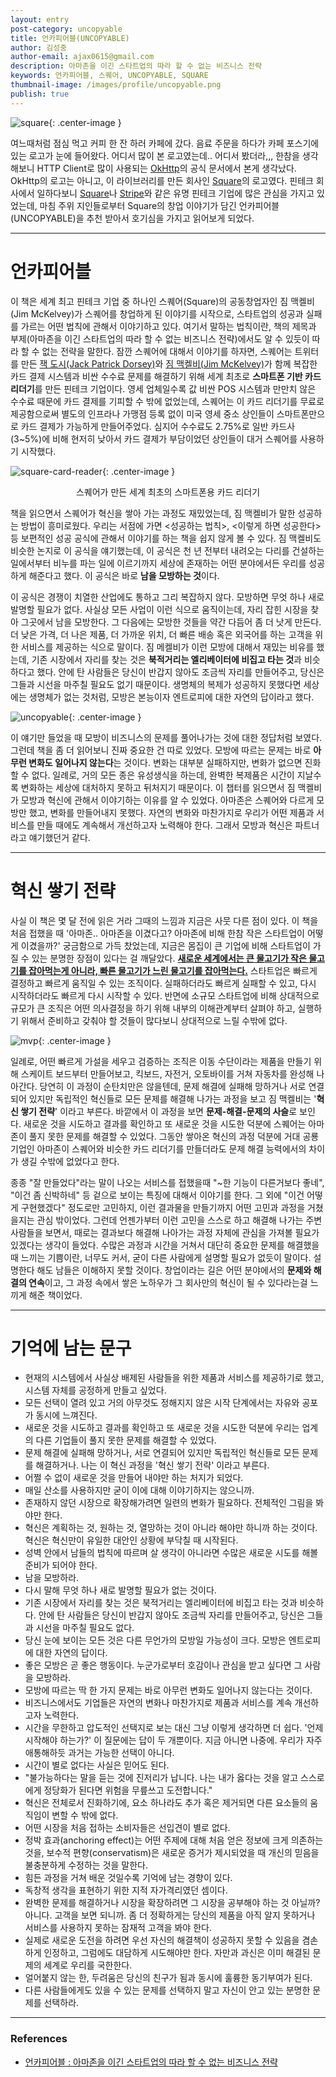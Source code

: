 ```yaml
---
layout: entry
post-category: uncopyable
title: 언카피어블(UNCOPYABLE)
author: 김성중
author-email: ajax0615@gmail.com
description: 아마존을 이긴 스타트업의 따라 할 수 없는 비즈니스 전략
keywords: 언카피어블, 스퀘어, UNCOPYABLE, SQUARE
thumbnail-image: /images/profile/uncopyable.png
publish: true
---
```


![square](/images/2021/05/09/square.png "square"){: .center-image }

여느때처럼 점심 먹고 커피 한 잔 하러 카페에 갔다. 음료 주문을 하다가 카페 포스기에 있는 로고가 눈에 들어왔다. 어디서 많이 본 로고였는데.. 어디서 봤더라,,, 한참을 생각해보니 HTTP Client로 많이 사용되는 [OkHttp](https://square.github.io/okhttp/)의 공식 문서에서 본게 생각났다. OkHttp의 로고는 아니고, 이 라이브러리를 만든 회사인 [Square](https://squareup.com/us/en)의 로고였다. 핀테크 회사에서 일하다보니 [Square](https://squareup.com/us/en)나 [Stripe](https://stripe.com/)와 같은 유명 핀테크 기업에 많은 관심을 가지고 있었는데, 마침 주위 지인들로부터 Square의 창업 이야기가 담긴 언카피어블(UNCOPYABLE)을 추천 받아서 호기심을 가지고 읽어보게 되었다.

---

# 언카피어블
이 책은 세계 최고 핀테크 기업 중 하나인 스퀘어(Square)의 공동창업자인 짐 맥켈비(Jim McKelvey)가 스퀘어를 창업하게 된 이야기를 시작으로, 스타트업의 성공과 실패를 가르는 어떤 법칙에 관해서 이야기하고 있다. 여기서 말하는 법칙이란, 책의 제목과 부제(아마존을 이긴 스타트업의 따라 할 수 없는 비즈니스 전략)에서도 알 수 있듯이 따라 할 수 없는 전략을 말한다. 잠깐 스퀘어에 대해서 이야기를 하자면, 스퀘어는 트위터를 만든 [잭 도시(Jack Patrick Dorsey)](https://en.wikipedia.org/wiki/Jack_Dorsey)와 [짐 맥켈비(Jim McKelvey)](https://en.wikipedia.org/wiki/Jim_McKelvey)가 함께 복잡한 카드 결제 시스템과 비싼 수수료 문제를 해결하기 위해 세계 최초로 **스마트폰 기반 카드 리더기**를 만든 핀테크 기업이다. 영세 업체일수록 값 비싼 POS 시스템과 만만치 않은 수수료 때문에 카드 결제를 기피할 수 밖에 없었는데, 스퀘어는 이 카드 리더기를 무료로 제공함으로써 별도의 인프라나 가맹점 등록 없이 미국 영세 중소 상인들이 스마트폰만으로 카드 결제가 가능하게 만들어주었다. 심지어 수수료도 2.75%로 일반 카드사(3~5%)에 비해 현저히 낮아서 카드 결제가 부담이었던 상인들이 대거 스퀘어를 사용하기 시작했다.

![square-card-reader](/images/2021/05/09/square-card-reader.jpg "square-card-reader"){: .center-image }
<center>스퀘어가 만든 세계 최초의 스마트폰용 카드 리더기</center>

책을 읽으면서 스퀘어가 혁신을 쌓아 가는 과정도 재밌었는데, 짐 맥켈비가 말한 성공하는 방법이 흥미로웠다. 우리는 서점에 가면 \<성공하는 법칙\>, \<이렇게 하면 성공한다\> 등 보편적인 성공 공식에 관해서 이야기를 하는 책을 쉽지 않게 볼 수 있다. 짐 맥켈비도 비슷한 논지로 이 공식을 얘기했는데, 이 공식은 천 년 전부터 내려오는 다리를 건설하는 일에서부터 비누를 파는 일에 이르기까지 세상에 존재하는 어떤 분야에서든 우리를 성공하게 해준다고 했다. 이 공식은 바로 **남을 모방하는 것**이다.

이 공식은 경쟁이 치열한 산업에도 통하고 그리 복잡하지 않다. 모방하면 무엇 하나 새로 발명할 필요가 없다. 사실상 모든 사업이 이런 식으로 움직이는데, 자리 잡힌 시장을 찾아 그곳에서 남을 모방한다. 그 다음에는 모방한 것들을 약간 다듬어 좀 더 낫게 만든다. 더 낮은 가격, 더 나은 제품, 더 가까운 위치, 더 빠른 배송 혹은 외국어를 하는 고객을 위한 서비스를 제공하는 식으로 말이다. 짐 메켈비가 이런 모방에 대해서 재밌는 비유를 했는데, 기존 시장에서 자리를 찾는 것은 **북적거리는 엘리베이터에 비집고 타는 것**과 비슷하다고 했다. 안에 탄 사람들은 당신이 반갑지 않아도 조금씩 자리를 만들어주고, 당신은 그들과 시선을 마주칠 필요도 없기 때문이다. 생명체의 복제가 성공하지 못했다면 세상에는 생명체가 없는 것처럼, 모방은 본능이자 엔트로피에 대한 자연의 답이라고 했다.

![uncopyable](/images/2021/05/09/uncopyable.png "uncopyable"){: .center-image }

이 얘기만 들었을 때 모방이 비즈니스의 문제를 풀어나가는 것에 대한 정답처럼 보였다. 그런데 책을 좀 더 읽어보니 진짜 중요한 건 따로 있었다. 모방에 따르는 문제는 바로 **아무런 변화도 일어나지 않는다**는 것이다. 변화는 대부분 실패하지만, 변화가 없으면 진화할 수 없다. 일례로, 거의 모든 종은 유성생식을 하는데, 완벽한 복제품은 시간이 지날수록 변화하는 세상에 대처하지 못하고 뒤처지기 때문이다. 이 챕터를 읽으면서 짐 맥켈비가 모방과 혁신에 관해서 이야기하는 이유를 알 수 있었다. 아마존은 스퀘어와 다르게 모방만 했고, 변화를 만들어내지 못했다. 자연의 변화와 마찬가지로 우리가 어떤 제품과 서비스를 만들 때에도 계속해서 개선하고자 노력해야 한다. 그래서 모방과 혁신은 파트너라고 얘기했던거 같다.

---

# 혁신 쌓기 전략
사실 이 책은 몇 달 전에 읽은 거라 그때의 느낌과 지금은 사뭇 다른 점이 있다. 이 책을 처음 접했을 때 \'아마존.. 아마존을 이겼다고? 아마존에 비해 한참 작은 스타트업이 어떻게 이겼을까?\' 궁금함으로 가득 찼었는데, 지금은 몸집이 큰 기업에 비해 스타트업이 가질 수 있는 분명한 장점이 있다는 걸 깨달았다. **[새로운 세계에서는 큰 물고기가 작은 물고기를 잡아먹는게 아니라, 빠른 물고기가 느린 물고기를 잡아먹는다.](https://www.synthesistechnology.com/blog/quarter-end-production-the-fast-fish-eats-the-slow-fish-and-the-definition-of-insanity/)** 스타트업은 빠르게 결정하고 빠르게 움직일 수 있는 조직이다. 실패하더라도 빠르게 실패할 수 있고, 다시 시작하더라도 빠르게 다시 시작할 수 있다. 반면에 소규모 스타트업에 비해 상대적으로 규모가 큰 조직은 어떤 의사결정을 하기 위해 내부의 이해관계부터 살펴야 하고, 실행하기 위해서 준비하고 갖춰야 할 것들이 많다보니 상대적으로 느릴 수밖에 없다.

![mvp](/images/2021/05/09/mvp.png "mvp"){: .center-image }

일례로, 어떤 빠르게 가설을 세우고 검증하는 조직은 이동 수단이라는 제품을 만들기 위해 스케이트 보드부터 만들어보고, 킥보드, 자전거, 오토바이를 거쳐 자동차를 완성해 나아간다. 당연히 이 과정이 순탄치만은 않을텐데, 문제 해결에 실패해 망하거나 서로 연결되어 있지만 독립적인 혁신들로 모든 문제를 해결해 나가는 과정을 보고 짐 맥켈비는 \'**혁신 쌓기 전략**\' 이라고 부른다. 바깥에서 이 과정을 보면 **문제-해결-문제의 사슬**로 보인다. 새로운 것을 시도하고 결과를 확인하고 또 새로운 것을 시도한 덕분에 스퀘어는 아마존이 풀지 못한 문제를 해결할 수 있었다. 그동안 쌓아온 혁신의 과정 덕분에 거대 공룡 기업인 아마존이 스퀘어와 비슷한 카드 리더기를 만들더라도 문제 해결 능력에서의 차이가 생길 수밖에 없었다고 한다.

종종 \"잘 만들었다\"라는 말이 나오는 서비스를 접했을때 \"~한 기능이 다른거보다 좋네\", \"이건 좀 신박하네\" 등 겉으로 보이는 특징에 대해서 이야기를 한다. 그 외에 \"이건 어떻게 구현했겠다\" 정도로만 고민하지, 이런 결과물을 만들기까지 어떤 고민과 과정을 거쳤을지는 관심 밖이었다. 그런데 언젠가부터 이런 고민을 스스로 하고 해결해 나가는 주변 사람들을 보면서, 때로는 결과보다 해결해 나아가는 과정 자체에 관심을 가져볼 필요가 있겠다는 생각이 들었다. 수많은 과정과 시간을 거쳐서 대단히 중요한 문제를 해결했을 때 느끼는 기쁨이란, 너무도 커서, 굳이 다른 사람에게 설명할 필요가 없듯이 말이다. 설명한다 해도 남들은 이해하지 못할 것이다. 창업이라는 길은 어떤 분야에서의 **문제와 해결의 연속**이고, 그 과정 속에서 쌓은 노하우가 그 회사만의 혁신이 될 수 있다라는걸 느끼게 해준 책이었다.

---

# 기억에 남는 문구
- 현재의 시스템에서 사실상 배제된 사람들을 위한 제품과 서비스를 제공하기로 했고, 시스템 자체를 공정하게 만들고 싶었다.
- 모든 선택이 열려 있고 거의 아무것도 정해지지 않은 시작 단계에서는 자유와 공포가 동시에 느껴진다.
- 새로운 것을 시도하고 결과를 확인하고 또 새로운 것을 시도한 덕분에 우리는 업계의 다른 기업들이 풀지 못한 문제를 해결할 수 있었다.
- 문제 해결에 실패해 망하거나, 서로 연결되어 있지만 독립적인 혁신들로 모든 문제를 해결하거나. 나는 이 혁신 과정을 '혁신 쌓기 전략' 이라고 부른다.
- 어쩔 수 없이 새로운 것을 만들어 내야만 하는 처지가 되었다.
- 매일 산소를 사용하지만 굳이 이에 대해 이야기하지는 않으니까.
- 존재하지 않던 시장으로 확장해가려면 일련의 변화가 필요하다. 전체적인 그림을 봐야만 한다.
- 혁신은 계획하는 것, 원하는 것, 열망하는 것이 아니라 해야만 하니까 하는 것이다. 혁신은 혁신만이 유일한 대안인 상황에 부닥칠 때 시작된다.
- 성벽 안에서 남들의 법칙에 따르며 살 생각이 아니라면 수많은 새로운 시도를 해볼 준비가 되어야 한다.
- 남을 모방하라.
- 다시 말해 무엇 하나 새로 발명할 필요가 없는 것이다.
- 기존 시장에서 자리를 찾는 것은 북적거리는 엘리베이터에 비집고 타는 것과 비슷하다. 안에 탄 사람들은 당신이 반갑지 않아도 조금씩 자리를 만들어주고, 당신은 그들과 시선을 마주칠 필요도 없다.
- 당신 눈에 보이는 모든 것은 다른 무언가의 모방일 가능성이 크다. 모방은 엔트로피에 대한 자연의 답이다.
- 좋은 모방은 곧 좋은 행동이다. 누군가로부터 호감이나 관심을 받고 싶다면 그 사람을 모방하라.
- 모방에 따르는 딱 한 가지 문제는 바로 아무런 변화도 일어나지 않는다는 것이다.
- 비즈니스에서도 기업들은 자연의 변화나 마찬가지로 제품과 서비스를 계속 개선하고자 노력한다.
- 시간을 무한하고 압도적인 선택지로 보는 대신 그냥 이렇게 생각하면 더 쉽다. '언제 시작해야 하는가?' 이 질문에는 답이 두 개뿐이다. 지금 아니면 나중에. 우리가 자주 애통해하듯 과거는 가능한 선택이 아니다.
- 시간이 별로 없다는 사실은 믿어도 된다.
- "불가능하다는 말을 듣는 것에 진저리가 납니다. 나는 내가 옳다는 것을 알고 스스로에게 정당화가 된다면 위험을 무릎쓰고 도전합니다."
- 혁신은 전체로서 진화하기에, 요소 하나라도 추가 혹은 제거되면 다른 요소들의 움직임이 변할 수 밖에 없다.
- 어떤 시장을 처음 접하는 소비자들은 선입견이 별로 없다.
- 정박 효과(anchoring effect)는 어떤 주제에 대해 처음 얻은 정보에 크게 의존하는 것을, 보수적 편향(conservatism)은 새로운 증거가 제시되었을 때 개신의 믿음을 불충분하게 수정하는 것을 말한다.
- 힘든 과정을 거쳐 배운 것일수록 기억에 남는 경향이 있다.
- 독창적 생각을 표현하기 위한 지적 자가격리였던 셈이다.
- 완벽한 문제를 해결하거나 시장을 확장하려면 그 시장을 공부해야 하는 것 아닐까? 아니다. 고객을 보면 되니까. 좀 더 정확하게는 당신의 제품을 아직 알지 못하거나 서비스를 사용하지 못하는 잠재적 고객을 봐야 한다.
- 실제로 새로운 도전을 하려면 우선 자신의 해결책이 성공하지 못할 수 있음을 겸손하게 인정하고, 그럼에도 대담하게 시도해야만 한다. 자만과 과신은 이미 해결된 문제의 세계로 우리를 국한한다.
- 얼어붙지 않는 한, 두려움은 당신의 친구가 됨과 동시에 훌륭한 동기부여가 된다.
- 다른 사람들에게도 있을 수 있는 문제를 선택하지 말고 자신이 안고 있는 분명한 문제를 선택하라.

---

### References
- [언카피어블 : 아마존을 이긴 스타트업의 따라 할 수 없는 비즈니스 전략](http://www.yes24.com/Product/Goods/94875170)
